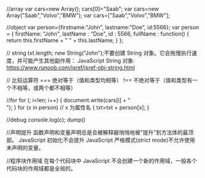 //array
var cars=new Array();
cars[0]="Saab";
var cars=new Array("Saab","Volvo","BMW");
var cars=["Saab","Volvo","BMW"];

//object
var person={firstname:"John", lastname:"Doe", id:5566};
var person = {
  firstName: "John",
  lastName : "Doe",
  id       : 5566,
  fullName : function() {
    return this.firstName + " " + this.lastName;
  }
};



// string
txt.length;
new String("John");不要创建 String 对象。它会拖慢执行速度，并可能产生其他副作用：
JavaScript String 对象: https://www.runoob.com/jsref/jsref-obj-string.html 

// 比较运算符
===	绝对等于（值和类型均相等）
!==	 不绝对等于（值和类型有一个不相等，或两个都不相等）

//for
for (; i<len; i++)
{ 
    document.write(cars[i] + "<br>");
}
for (x in person)  // x 为属性名
{
    txt=txt + person[x];
}

//debug
console.log(c);
dump()

//声明提升
函数声明和变量声明总是会被解释器悄悄地被"提升"到方法体的最顶部。
JavaScript 初始化不会提升
JavaScript 严格模式(strict mode)不允许使用未声明的变量。

//程序块作用域
在每个代码块中 JavaScript 不会创建一个新的作用域，一般各个代码块的作用域都是全局的。